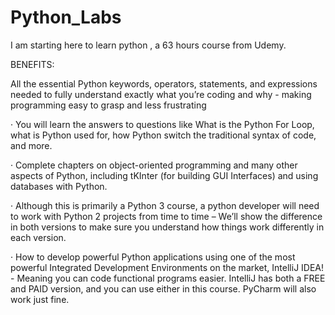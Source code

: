 # Python_Labs
I am starting here to learn python , a 63 hours course from Udemy.

BENEFITS:

 All the essential Python keywords, operators, statements, and expressions needed to fully understand exactly what you’re coding and why - making programming easy to grasp and less frustrating

·       You will learn the answers to questions like What is the Python For Loop, what is Python used for, how Python switch the traditional syntax of code, and more.

·       Complete chapters on object-oriented programming and many other aspects of Python, including tKInter (for building GUI Interfaces) and using databases with Python.

·       Although this is primarily a Python 3 course, a python developer will need to work with Python 2 projects from time to time – We’ll show the difference in both versions to make sure you understand how things work differently in each version.

·        How to develop powerful Python applications using one of the most powerful Integrated Development Environments on the market, IntelliJ IDEA! - Meaning you can code functional programs easier.  IntelliJ has both a FREE and PAID version, and you can use either in this course.  PyCharm will also work just fine.


